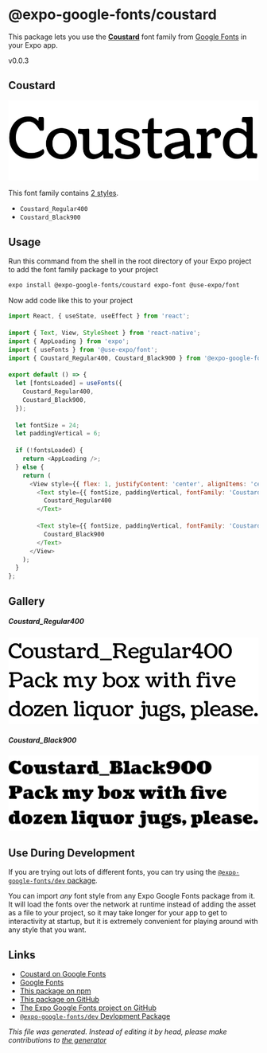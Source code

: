 # @expo-google-fonts/coustard

This package lets you use the [**Coustard**](https://fonts.google.com/specimen/Coustard) font family from [Google Fonts](https://fonts.google.com/) in your Expo app.

v0.0.3

## Coustard

![Coustard](./font-family.png)

This font family contains [2 styles](#gallery).

- `Coustard_Regular400`
- `Coustard_Black900`

## Usage

Run this command from the shell in the root directory of your Expo project to add the font family package to your project
```sh
expo install @expo-google-fonts/coustard expo-font @use-expo/font
```

Now add code like this to your project
```js
import React, { useState, useEffect } from 'react';

import { Text, View, StyleSheet } from 'react-native';
import { AppLoading } from 'expo';
import { useFonts } from '@use-expo/font';
import { Coustard_Regular400, Coustard_Black900 } from '@expo-google-fonts/coustard';

export default () => {
  let [fontsLoaded] = useFonts({
    Coustard_Regular400,
    Coustard_Black900,
  });

  let fontSize = 24;
  let paddingVertical = 6;

  if (!fontsLoaded) {
    return <AppLoading />;
  } else {
    return (
      <View style={{ flex: 1, justifyContent: 'center', alignItems: 'center' }}>
        <Text style={{ fontSize, paddingVertical, fontFamily: 'Coustard_Regular400' }}>
          Coustard_Regular400
        </Text>

        <Text style={{ fontSize, paddingVertical, fontFamily: 'Coustard_Black900' }}>
          Coustard_Black900
        </Text>
      </View>
    );
  }
};

```

## Gallery

##### Coustard_Regular400
![Coustard_Regular400](./657fe3ebd0e1b0402731533db6ddbe6120271871430adfff3ea617c35120f166.ttf.png)

##### Coustard_Black900
![Coustard_Black900](./c9288e8be500e6cb9ea6f0ae05167d9ee149c0d91fc8a422055f396236b1e413.ttf.png)


## Use During Development

If you are trying out lots of different fonts, you can try using the [`@expo-google-fonts/dev` package](https://github.com/expo/google-fonts/tree/master/font-packages/dev#readme).

You can import *any* font style from any Expo Google Fonts package from it. It will load the fonts
over the network at runtime instead of adding the asset as a file to your project, so it may take longer
for your app to get to interactivity at startup, but it is extremely convenient
for playing around with any style that you want.

## Links

- [Coustard on Google Fonts](https://fonts.google.com/specimen/Coustard)
- [Google Fonts](https://fonts.google.com/)
- [This package on npm](https://www.npmjs.com/package/@expo-google-fonts/coustard)
- [This package on GitHub](https://github.com/expo/google-fonts/tree/master/font-packages/coustard)
- [The Expo Google Fonts project on GitHub](https://github.com/expo/google-fonts)
- [`@expo-google-fonts/dev` Devlopment Package](https://github.com/expo/google-fonts/tree/master/font-packages/dev)


*This file was generated. Instead of editing it by head, please make contributions to [the generator](https://github.com/expo/google-fonts/tree/master/packages/generator)*
